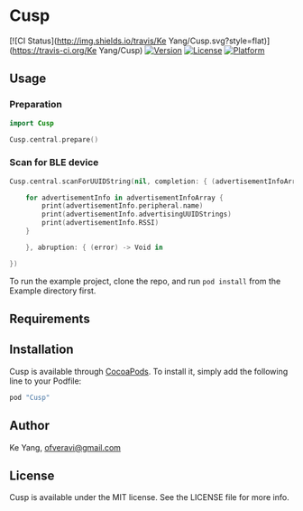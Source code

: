 # Cusp

[![CI Status](http://img.shields.io/travis/Ke Yang/Cusp.svg?style=flat)](https://travis-ci.org/Ke Yang/Cusp)
[![Version](https://img.shields.io/cocoapods/v/Cusp.svg?style=flat)](http://cocoapods.org/pods/Cusp)
[![License](https://img.shields.io/cocoapods/l/Cusp.svg?style=flat)](http://cocoapods.org/pods/Cusp)
[![Platform](https://img.shields.io/cocoapods/p/Cusp.svg?style=flat)](http://cocoapods.org/pods/Cusp)

## Usage

### Preparation

```swift
import Cusp

Cusp.central.prepare()
```

### Scan for BLE device
```swift
Cusp.central.scanForUUIDString(nil, completion: { (advertisementInfoArray) -> Void in

	for advertisementInfo in advertisementInfoArray {
		print(advertisementInfo.peripheral.name)
		print(advertisementInfo.advertisingUUIDStrings)
		print(advertisementInfo.RSSI)
	}

	}, abruption: { (error) -> Void in

})
```

To run the example project, clone the repo, and run `pod install` from the Example directory first.

## Requirements

## Installation

Cusp is available through [CocoaPods](http://cocoapods.org). To install
it, simply add the following line to your Podfile:

```ruby
pod "Cusp"
```

## Author

Ke Yang, ofveravi@gmail.com

## License

Cusp is available under the MIT license. See the LICENSE file for more info.
